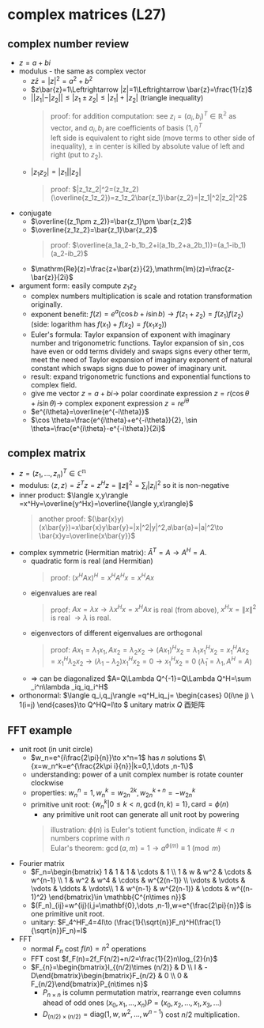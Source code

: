 # complex matrices (L27)

## complex number review
- $z=a+bi$
- modulus - the same as complex vector
    - $z\bar{z}=|z|^2=a^2+b^2$
    - $z\bar{z}=1\Leftrightarrow |z|=1\Leftrightarrow \bar{z}=\frac{1}{z}$
    - $||z_1|-|z_2||\le |z_1\pm z_2|\le |z_1|+|z_2|$ (triangle inequality)
        > proof: for addition computation: see $z_i=(a_i,b_i)^T\in \mathbb{R^2}$ as vector, and $a_i,b_i$ are coefficients of basis $(1,i)^T$  
        > left side is equivalent to right side (move terms to other side of inequality), $\pm$ in center is killed by absolute value of left and right (put to $z_2$).
    - $|z_1z_2|=|z_1||z_2|$
        > proof: $|z_1z_2|^2=(z_1z_2)(\overline{z_1z_2})=z_1z_2\bar{z_1}\bar{z_2}=|z_1|^2|z_2|^2$
- conjugate
    - $\overline{(z_1\pm z_2)}=\bar{z_1}\pm \bar{z_2}$
    - $\overline{z_1z_2}=\bar{z_1}\bar{z_2}$
        > proof: $\overline{a_1a_2-b_1b_2+i(a_1b_2+a_2b_1)}=(a_1-ib_1)(a_2-ib_2)$
    - $\mathrm{Re}(z)=\frac{z+\bar{z}}{2},\mathrm{Im}(z)=\frac{z-\bar{z}}{2i}$
- argument form: easily compute $z_1z_2$
    - complex numbers multiplication is scale and rotation transformation originally.
    - exponent benefit: $f(z)=e^a(\cos b+i\sin b)\to f(z_1+z_2)=f(z_1)f(z_2)$ (side: logarithm has $f(x_1)+f(x_2)=f(x_1x_2)$)
    - Euler's formula: Taylor expansion of exponent with imaginary number and trigonometric functions. Taylor expansion of $\sin ,\cos$ have even or odd terms dividely and swaps signs every other term, meet the need of Taylor expansion of imaginary exponent of natural constant which swaps signs due to power of imaginary unit.
    - result: expand trigonometric functions and exponential functions to complex field.
    - give me vector $z=a+bi\to$ polar coordinate expression $z=r(\cos \theta +i\sin \theta)\to$ complex exponent expression $z=re^{i\theta}$
    - $e^{i\theta}=\overline{e^{-i\theta}}$
    - $\cos \theta=\frac{e^{i\theta}+e^{-i\theta}}{2}, \sin \theta=\frac{e^{i\theta}-e^{-i\theta}}{2i}$

## complex matrix
- $z=(z_1,\dots ,z_n)^T\in \mathbb{C^n}$
- modulus: $\langle z,z \rangle=\bar{z}^Tz=z^Hz= \| z \|^2=\sum _i|z_i|^2$ so it is non-negative
- inner product: $\langle x,y\rangle =x^Hy=\overline{y^Hx}=\overline{\langle y,x\rangle}$
    > another proof: $(\bar{x}y)(x\bar{y})=x\bar{x}y\bar{y}=|x|^2|y|^2,a\bar{a}=|a|^2\to \bar{x}y=\overline{x\bar{y}}$
- complex symmetric (Hermitian matrix): $\bar{A}^T=A\to A^H=A$.
    - quadratic form is real (and Hermitian)
        > proof: $(x^HAx)^H=x^HA^Hx=x^HAx$
    - eigenvalues are real
        > proof: $Ax=\lambda x\to \lambda x^Hx=x^HAx$ is real (from above), $x^Hx=\| x\|^2$ is real $\to \lambda$ is real.
    - eigenvectors of different eigenvalues are orthogonal
        > proof: $Ax_1=\lambda _1x_1,Ax_2=\lambda _2x_2\to (Ax_1)^Hx_2=\lambda _1x_1^Hx_2=x_1^HAx_2=x_1^H\lambda _2x_2\to (\lambda _1-\lambda _2)x_1^Hx_2=0\to x_1^Hx_2=0$ ($\bar{\lambda }_1=\lambda _1,A^H=A$)
    - $\Rightarrow$ can be diagonalized $A=Q\Lambda Q^{-1}=Q\Lambda Q^H=\sum _i^n\lambda _iq_iq_i^H$ 
- orthonormal: $\langle q_i,q_j\rangle =q^H_iq_j= \begin{cases} 0(i\ne j) \\ 1(i=j) \end{cases}\to Q^HQ=I\to $ unitary matrix $Q$ 酉矩阵

## FFT example
- unit root (in unit circle)
    - $w_n=e^{i\frac{2\pi}{n}}\to x^n=1$ has $n$ solutions $\{x=w_n^k=e^{\frac{2k\pi i}{n}}|k=0,1,\dots ,n-1\}$
    - understanding: power of a unit complex number is rotate counter clockwise
    - properties: $w_n^n=1,w_n^k=w_{2n}^{2k},w_{2n}^{k+n}=-w_{2n}^k$
    - primitive unit root: $\{w_n^k|0\le k<n,\gcd (n,k)=1\},\mathrm{card}=\phi (n)$
        - any primitive unit root can generate all unit root by powering
        > illustration: $\phi (n)$ is Euler's totient function, indicate #$< n$ numbers coprime with $n$  
        > Eular's theorem: $\gcd (a,m)=1\to a^{\phi (m)}\equiv 1 \pmod{m}$
- Fourier matrix
    - $F_n=\begin{bmatrix} 1 & 1 & 1 & \cdots & 1 \\ 1 & w & w^2 & \cdots & w^{n-1} \\ 1 & w^2 & w^4 & \cdots & w^{2(n-1)} \\ \vdots & \vdots & \vdots & \ddots & \vdots\\  1 & w^{n-1} & w^{2(n-1)} & \cdots & w^{(n-1)^2} \end{bmatrix}\in \mathbb{C^{n\times n}}$
    - $(F_n)_{ij}=w^{ij}(i,j=\mathbf{0},\dots ,n-1),w=e^{\frac{2\pi}{n}}$ is one primitive unit root.
    - unitary: $F_4^HF_4=4I\to (\frac{1}{\sqrt{n}}F_n)^H(\frac{1}{\sqrt{n}}F_n)=I$
- FFT
    - normal $F_{n}$ cost $f(n)=n^2$ operations
    - FFT cost $f_F(n)=2f_F(n/2)+n/2=\frac{1}{2}n\log_{2}{n}$
    - $F_{n}=\begin{bmatrix}I_{(n/2)\times (n/2)} & D \\ I & -D\end{bmatrix}\begin{bmatrix}F_{n/2} & 0 \\ 0 & F_{n/2}\end{bmatrix}P_{n\times n}$
        - $P_{n\times n}$ is column permutation matrix, rearrange even columns ahead of odd ones $(x_0,x_1,\dots ,x_n)P=(x_0,x_2,\dots ,x_1,x_3,\dots )$
        - $D_{(n/2)\times (n/2)}=\mathrm{diag}(1,w,w^2,\dots ,w^{n-1})$ cost $n/2$ multiplication.
